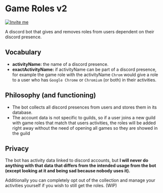 # Game Roles v2

[![Invite me](https://img.shields.io/static/v1?style=flat&logo=discord&logoColor=FFF&label=&message=invite%20me&color=7289DA)](https://discord.com/api/oauth2/authorize?client_id=813130993640013874&permissions=8&scope=bot)

A discord bot that gives and removes roles from users dependent on their discord presence.

## Vocabulary
  - **activityName:** the name of a discord presence.
  - **exactActivityName:** if activityName can be part of a discord presence, for example the game role with the activityName `Chrom` would give a role to a user who has `Google Chrome` or `Chromium` (or both) in their activities.

## Philosophy (and functioning)

  - The bot collects all discord presences from users and stores them in its database.
  - The account data is not specific to guilds, so if a user joins a new guild with game roles that match that users activities, the roles will be added right away without the need of opening all games so they are showed in the guild

## Privacy
The bot has activity data linked to discord accounts, but **I will never do anything with that data that differs from the intended usage from the bot (except looking at it and being sad because nobody uses it).**

Additionally you can completely opt out of the collection and manage your activities yourself if you wish to still get the roles. (WIP)